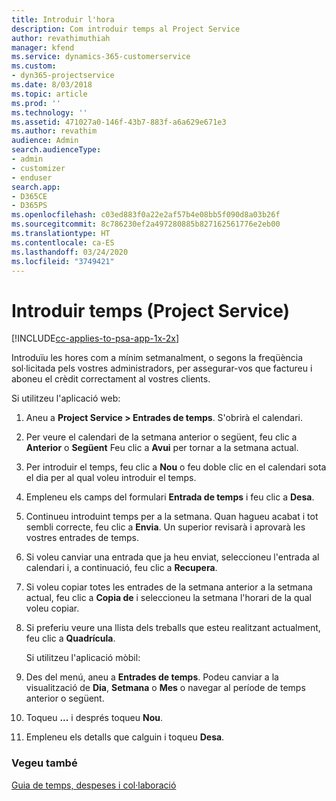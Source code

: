 ```yaml
---
title: Introduir l'hora
description: Com introduir temps al Project Service
author: revathimuthiah
manager: kfend
ms.service: dynamics-365-customerservice
ms.custom:
- dyn365-projectservice
ms.date: 8/03/2018
ms.topic: article
ms.prod: ''
ms.technology: ''
ms.assetid: 471027a0-146f-43b7-883f-a6a629e671e3
ms.author: revathim
audience: Admin
search.audienceType:
- admin
- customizer
- enduser
search.app:
- D365CE
- D365PS
ms.openlocfilehash: c03ed883f0a22e2af57b4e08bb5f090d8a03b26f
ms.sourcegitcommit: 8c786230ef2a497280885b827162561776e2eb00
ms.translationtype: HT
ms.contentlocale: ca-ES
ms.lasthandoff: 03/24/2020
ms.locfileid: "3749421"
---
```

# <a name="enter-time-project-service"></a>Introduir temps (Project Service)

[!INCLUDE[cc-applies-to-psa-app-1x-2x](../includes/cc-applies-to-psa-app-1x-2x.md)]

Introduïu les hores com a mínim setmanalment, o segons la freqüència sol·licitada pels vostres administradors, per assegurar-vos que factureu i aboneu el crèdit correctament al vostres clients.  
  
 Si utilitzeu l'aplicació web:  
  
1. Aneu a **Project Service > Entrades de temps**. S'obrirà el calendari.  
  
2. Per veure el calendari de la setmana anterior o següent, feu clic a **Anterior** o **Següent** Feu clic a **Avui** per tornar a la setmana actual.  
  
3. Per introduir el temps, feu clic a **Nou** o feu doble clic en el calendari sota el dia per al qual voleu introduir el temps.  
  
4. Empleneu els camps del formulari **Entrada de temps** i feu clic a **Desa**.  
  
5. Continueu introduint temps per a la setmana. Quan hagueu acabat i tot sembli correcte, feu clic a **Envia**. Un superior revisarà i aprovarà les vostres entrades de temps.  
  
6. Si voleu canviar una entrada que ja heu enviat, seleccioneu l'entrada al calendari i, a continuació, feu clic a **Recupera**.  
  
7. Si voleu copiar totes les entrades de la setmana anterior a la setmana actual, feu clic a **Copia de** i seleccioneu la setmana l'horari de la qual voleu copiar.  
  
8. Si preferiu veure una llista dels treballs que esteu realitzant actualment, feu clic a **Quadrícula**.  
  
   Si utilitzeu l'aplicació mòbil:  
  
9. Des del menú, aneu a **Entrades de temps**.     Podeu canviar a la visualització de **Dia**, **Setmana** o **Mes** o navegar al període de temps anterior o següent.  
  
10. Toqueu **...** i després toqueu **Nou**.  
  
11. Empleneu els detalls que calguin i toqueu **Desa**.  
  
### <a name="see-also"></a>Vegeu també  
 [Guia de temps, despeses i col·laboració](../project-service/time-expense-collaboration-guide.md)
